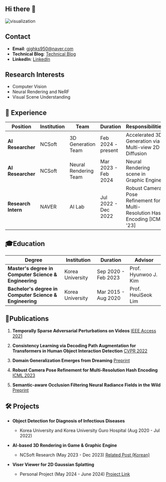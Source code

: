 ## Hi there 👋

<!--
**hwanhuh/hwanhuh** is a ✨ _special_ ✨ repository because its `README.md` (this file) appears on your GitHub profile.

Here are some ideas to get you started:

- 🔭 I’m currently working on ...
- 🌱 I’m currently learning ...
- 👯 I’m looking to collaborate on ...
- 🤔 I’m looking for help with ...
- 💬 Ask me about ...
- 📫 How to reach me: ...
- 😄 Pronouns: ...
- ⚡ Fun fact: ...
-->

![visualization](https://capsule-render.vercel.app/api?type=rounded&height=250&color=gradient&text=Hwan's%20%20Github&reversal=false)

## Contact
- **Email**: [gjghks950@naver.com](mailto:gjghks950@naver.com)
- **Technical Blog**: [Technical Blog](https://velog.io/@gjghks950/)
- **LinkedIn**: [LinkedIn](https://www.linkedin.com/in/hwan-heo-0905korea)

## Research Interests
- Computer Vision
- Neural Rendering and NeRF
- Visual Scene Understanding

## 💼 Experience 
| Position              | Institution          | Team                   | Duration                | Responsibilities                                  |
|-----------------------|----------------------|------------------------|-------------------------|--------------------------------------------------|
| **AI Researcher** | NCSoft| 3D Generation Team     | Feb 2024 - present      | Accelerated 3D Generation via Multi-view 2D Diffusion |
| **AI Researcher** | NCSoft | Neural Rendering Team  | Mar 2023 - Feb 2024     | Neural Rendering scene in Graphic Engine |
| **Research Intern** | NAVER  | AI Lab      | Jul 2022 - Dec 2022     | Robust Camera Pose Refinement for Multi-Resolution Hash Encoding [ICML '23] |

## 🎓Education
| Degree                                | Institution          | Duration                | Advisor              |
|---------------------------------------|----------------------|-------------------------|----------------------|
| **Master's degree in Computer Science & Engineering** | Korea University       | Sep 2020 - Feb 2023    | Prof. Hyunwoo J. Kim |
| **Bachelor's degree in Computer Science & Engineering** | Korea University       | Mar 2015 - Aug 2020    | Prof. HeuiSeok Lim   |

## 📝Publications

1. **Temporally Sparse Adversarial Perturbations on Videos**  [IEEE Access 2021](https://ieeexplore.ieee.org/document/9592758)

2. **Consistency Learning via Decoding Path Augmentation for Transformers in Human Object Interaction Detection** [CVPR 2022](https://arxiv.org/abs/2204.04836)

3. **Domain Generalization Emerges from Dreaming**  [Preprint](https://arxiv.org/abs/2302.00980)

4. **Robust Camera Pose Refinement for Multi-Resolution Hash Encoding**  [ICML 2023](https://arxiv.org/abs/2302.01571)

5. **Semantic-aware Occlusion Filtering Neural Radiance Fields in the Wild**  [Preprint](https://arxiv.org/abs/2303.03966)

<!-- 6. **Panoramic Image-to-Image Translation**  [Preprint](https://arxiv.org/abs/2304.04960) -->

## 🛠️ Projects

- **Object Detection for Diagnosis of Infectious Diseases**  
  - Korea University and Korea University Guro Hospital (Aug 2020 - Jul 2022)

- **AI-based 3D Rendering in Game & Graphic Engine**
  - NCSoft Research (May 2023 - Dec 2023)  [Related Post (Korean)](https://ncsoft.github.io/ncresearch/b515d0241ebe9af4a549e991ae0efc4a90f0f65e)

- **Viser Viewer for 2D Gaussian Splatting**
  - Personal Project (May 2024 - June 2024) [Project Link](https://github.com/hwanhuh/2D-GS-Viser-Viewer)
